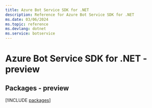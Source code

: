 ```yaml
---
title: Azure Bot Service SDK for .NET
description: Reference for Azure Bot Service SDK for .NET
ms.date: 03/06/2024
ms.topic: reference
ms.devlang: dotnet
ms.service: botservice
---
```

# Azure Bot Service SDK for .NET - preview
## Packages - preview
[!INCLUDE [packages](bot-service-index.md)]
